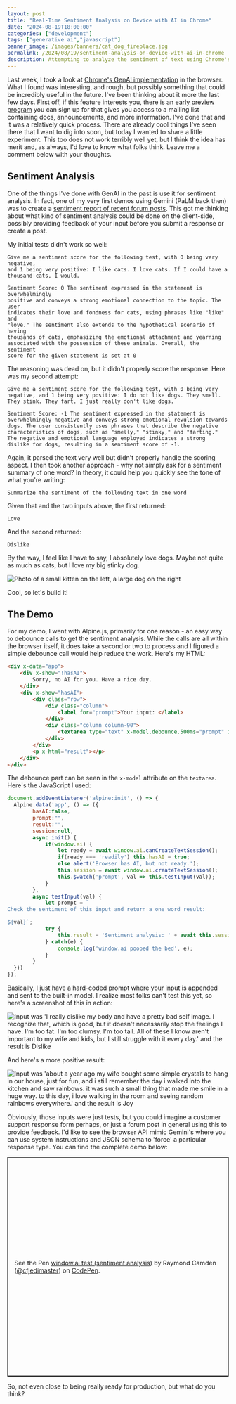 ```yaml
---
layout: post
title: "Real-Time Sentiment Analysis on Device with AI in Chrome"
date: "2024-08-19T18:00:00"
categories: ["development"]
tags: ["generative ai","javascript"]
banner_image: /images/banners/cat_dog_fireplace.jpg
permalink: /2024/08/19/sentiment-analysis-on-device-with-ai-in-chrome
description: Attempting to analyze the sentiment of text using Chrome's built-in LLM.
---
```


Last week, I took a look at [Chrome's GenAI implementation](https://www.raymondcamden.com/2024/08/13/a-quick-look-at-ai-in-chrome) in the browser. What I found was interesting, and rough, but possibly something that could be incredibly useful in the future. I've been thinking about it more the last few days. First off, if this feature interests you, there is an [early preview program](https://forms.gle/ksWMYFtsUSZiC63m9) you can sign up for that gives you access to a mailing list containing docs, announcements, and more information. I've done that and it was a relatively quick process. There are already cool things I've seen there that I want to dig into soon, but today I wanted to share a little experiment. This too does not work terribly well yet, but I think the idea has merit and, as always, I'd love to know what folks think. Leave me a comment below with your thoughts. 

## Sentiment Analysis

One of the things I've done with GenAI in the past is use it for sentiment analysis. In fact, one of my very first demos using Gemini (PaLM back then) was to create a [sentiment report of recent forum posts](https://www.raymondcamden.com/2023/10/16/using-google-palm-to-gather-sentiment-analysis-on-a-forum). This got me thinking about what kind of sentiment analysis could be done on the client-side, possibly providing feedback of your input before you submit a response or create a post. 

My initial tests didn't work so well:

```
Give me a sentiment score for the following test, with 0 being very negative, 
and 1 being very positive: I like cats. I love cats. If I could have a 
thousand cats, I would.

Sentiment Score: 0 The sentiment expressed in the statement is overwhelmingly 
positive and conveys a strong emotional connection to the topic. The user 
indicates their love and fondness for cats, using phrases like "like" and 
"love." The sentiment also extends to the hypothetical scenario of having 
thousands of cats, emphasizing the emotional attachment and yearning 
associated with the possession of these animals. Overall, the sentiment 
score for the given statement is set at 0
```

The reasoning was dead on, but it didn't properly score the response. Here was my second attempt:

```
Give me a sentiment score for the following test, with 0 being very 
negative, and 1 being very positive: I do not like dogs. They smell. 
They stink. They fart. I just really don't like dogs.

Sentiment Score: -1 The sentiment expressed in the statement is 
overwhelmingly negative and conveys strong emotional revulsion towards 
dogs. The user consistently uses phrases that describe the negative 
characteristics of dogs, such as "smelly," "stinky," and "farting." 
The negative and emotional language employed indicates a strong 
dislike for dogs, resulting in a sentiment score of -1.
```

Again, it parsed the text very well but didn't properly handle the scoring aspect. I then took another approach - why not simply ask for a sentiment summary of one word? In theory, it could help you quickly see the tone of what you're writing:

```
Summarize the sentiment of the following text in one word
```

Given that and the two inputs above, the first returned: 

```
Love
```

And the second returned:

```
Dislike
```

By the way, I feel like I have to say, I absolutely love dogs. Maybe not quite as much as cats, but I love my big stinky dog.

<p>
<img src="https://static.raymondcamden.com/images/2024/08/dog.jpg" alt="Photo of a small kitten on the left, a large dog on the right" class="imgborder imgcenter" loading="lazy">
</p>

Cool, so let's build it!

## The Demo

For my demo, I went with Alpine.js, primarily for one reason - an easy way to debounce calls to get the sentiment analysis. While the calls are all within the browser itself, it does take a second or two to process and I figured a simple debounce call would help reduce the work. Here's my HTML:

```html
<div x-data="app">
	<div x-show="!hasAI">
		Sorry, no AI for you. Have a nice day.
	</div>
	<div x-show="hasAI">
		<div class="row">
			<div class="column">
				<label for="prompt">Your input: </label>
			</div>
			<div class="column column-90">
				<textarea type="text" x-model.debounce.500ms="prompt" id="prompt"></textarea>
			</div>
		</div>
		<p x-html="result"></p>
	</div>
</div>
```

The debounce part can be seen in the `x-model` attribute on the `textarea`. Here's the JavaScript I used:

```js
document.addEventListener('alpine:init', () => {
  Alpine.data('app', () => ({
		hasAI:false,
		prompt:"",
		result:"",
		session:null,
		async init() {
			if(window.ai) {
				let ready = await window.ai.canCreateTextSession();
				if(ready === 'readily') this.hasAI = true;
				else alert('Browser has AI, but not ready.');
				this.session = await window.ai.createTextSession();
				this.$watch('prompt', val => this.testInput(val));
			}
		},
		async testInput(val) {
			let prompt = `
Check the sentiment of this input and return a one word result:

${val}`;
			try {
				this.result = 'Sentiment analysis: ' + await this.session.prompt(prompt);
			} catch(e) {
				console.log('window.ai pooped the bed', e);
			}
		}
  }))
});

```

Basically, I just have a hard-coded prompt where your input is appended and sent to the built-in model. I realize most folks can't test this yet, so here's a screenshot of this in action:

<p>
<img src="https://static.raymondcamden.com/images/2024/08/sent1.jpg" alt="Input was 'I really dislike my body and have a pretty bad self image. I recognize that, which is good, but it doesn't necessarily stop the feelings I have. I'm too fat. I'm too clumsy. I'm too tall. All of these I know aren't important to my wife and kids, but I still struggle with it every day.' and the result is Dislike" class="imgborder imgcenter" loading="lazy">
</p>

And here's a more positive result:

<p>
<img src="https://static.raymondcamden.com/images/2024/08/sent2.jpg" alt="Input was 'about a year ago my wife bought some simple crystals to hang in our house, just for fun, and i still remember the day i walked into the kitchen and saw rainbows. it was such a small thing that made me smile in a huge way. to this day, i love walking in the room and seeing random rainbows everywhere.' and the result is Joy" class="imgborder imgcenter" loading="lazy">
</p>

Obviously, those inputs were just tests, but you could imagine a customer support response form perhaps, or just a forum post in general using this to provide feedback. I'd like to see the browser API mimic Gemini's where you can use system instructions and JSON schema to 'force' a particular response type. You can find the complete demo below:

<p class="codepen" data-height="500" data-default-tab="js,result" data-slug-hash="wvLpYoy" data-pen-title="window.ai test (sentiment analysis)" data-user="cfjedimaster" style="height: 500px; box-sizing: border-box; display: flex; align-items: center; justify-content: center; border: 2px solid; margin: 1em 0; padding: 1em;">
  <span>See the Pen <a href="https://codepen.io/cfjedimaster/pen/wvLpYoy">
  window.ai test (sentiment analysis)</a> by Raymond Camden (<a href="https://codepen.io/cfjedimaster">@cfjedimaster</a>)
  on <a href="https://codepen.io">CodePen</a>.</span>
</p>
<script async src="https://cpwebassets.codepen.io/assets/embed/ei.js"></script>

So, not even close to being really ready for production, but what do you think?